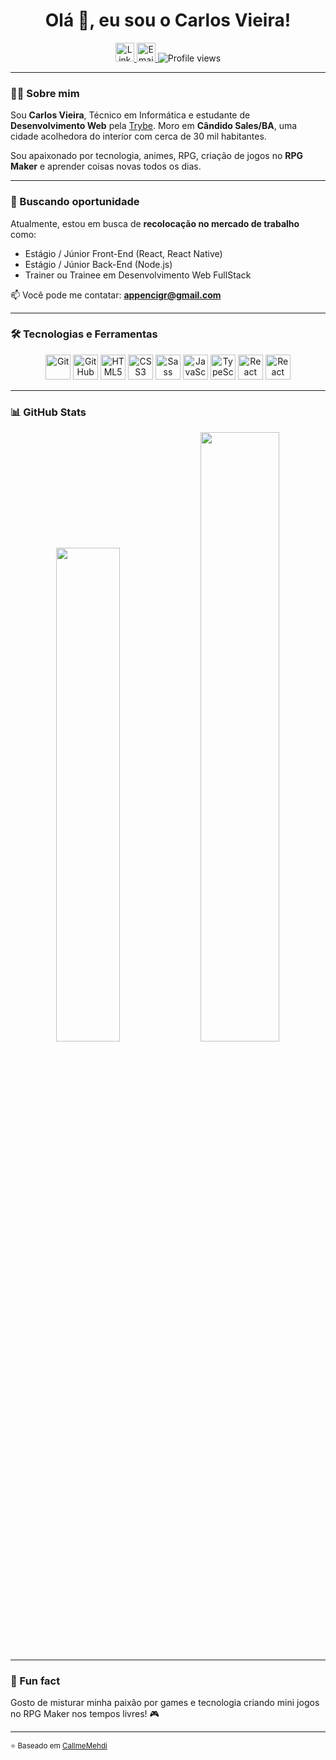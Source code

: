 <h1 align="center">Olá 👋, eu sou o Carlos Vieira!</h1>
<p align="center">
  <a href="https://www.linkedin.com/in/cigr/" target="_blank">
    <img alt="LinkedIn" height="30" src="https://cdn-icons-png.flaticon.com/512/174/174857.png">
  </a>
  <a href="mailto:appencigr@gmail.com">
    <img alt="Email" height="30" src="https://cdn-icons-png.flaticon.com/512/732/732200.png">
  </a>
  <img src="https://komarev.com/ghpvc/?username=cigr2021&color=orange" alt="Profile views" />
</p>

---

### 👨‍💻 Sobre mim

Sou **Carlos Vieira**, Técnico em Informática e estudante de **Desenvolvimento Web** pela [Trybe](https://www.betrybe.com/). Moro em **Cândido Sales/BA**, uma cidade acolhedora do interior com cerca de 30 mil habitantes.

Sou apaixonado por tecnologia, animes, RPG, criação de jogos no **RPG Maker** e aprender coisas novas todos os dias.

---

### 🚀 Buscando oportunidade

Atualmente, estou em busca de **recolocação no mercado de trabalho** como:

- Estágio / Júnior Front-End (React, React Native)
- Estágio / Júnior Back-End (Node.js)
- Trainer ou Trainee em Desenvolvimento Web FullStack

📫 Você pode me contatar: **appencigr@gmail.com**

---

### 🛠️ Tecnologias e Ferramentas

<p align="center">
  <img height="40" src="https://cdn.jsdelivr.net/gh/devicons/devicon/icons/git/git-original.svg" alt="Git" />
  <img height="40" src="https://cdn.jsdelivr.net/gh/devicons/devicon/icons/github/github-original.svg" alt="GitHub" />
  <img height="40" src="https://cdn.jsdelivr.net/gh/devicons/devicon/icons/html5/html5-original.svg" alt="HTML5" />
  <img height="40" src="https://cdn.jsdelivr.net/gh/devicons/devicon/icons/css3/css3-original.svg" alt="CSS3" />
  <img height="40" src="https://cdn.jsdelivr.net/gh/devicons/devicon/icons/sass/sass-original.svg" alt="Sass" />
  <img height="40" src="https://cdn.jsdelivr.net/gh/devicons/devicon/icons/javascript/javascript-original.svg" alt="JavaScript" />
  <img height="40" src="https://cdn.jsdelivr.net/gh/devicons/devicon/icons/typescript/typescript-original.svg" alt="TypeScript" />
  <img height="40" src="https://cdn.jsdelivr.net/gh/devicons/devicon/icons/react/react-original.svg" alt="React" />
  <img height="40" src="https://cdn.jsdelivr.net/gh/devicons/devicon/icons/reactnative/reactnative-original.svg" alt="React Native" />
</p>

---

### 📊 GitHub Stats

<p align="center">
  <img width="45%" src="https://github-readme-stats.vercel.app/api/top-langs/?username=cigr2021&layout=compact&theme=graywhite&title_color=e85d04" />
  <img width="50%" src="https://github-readme-stats.vercel.app/api?username=cigr2021&show_icons=true&theme=graywhite&title_color=e85d04&icon_color=e85d04" />
</p>

---

### 👀 Fun fact
Gosto de misturar minha paixão por games e tecnologia criando mini jogos no RPG Maker nos tempos livres! 🎮

---

<sub>⭐️ Baseado em [CallmeMehdi](https://github.com/CallmeMehdi)</sub>
